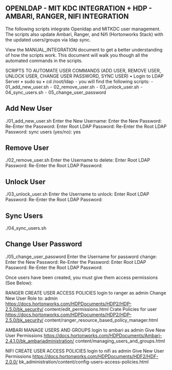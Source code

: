 ## OPENLDAP - MIT KDC INTEGRATION + HDP - AMBARI, RANGER, NIFI INTEGRATION

The following scripts integrate Openldap and MITKDC user management.
The scripts also update Ambari, Ranger, and Nifi (Hortonworks Stack)  with the updated users/groups via ldap sync.

View the MANUAL_INTEGRATION document to get a better understanding of how the scripts work.
This document will walk you though all the automated commands in the scripts.

SCRIPTS TO AUTOMATE USER COMMANDS (ADD USER, REMOVE USER, UNLOCK USER,
CHANGE USER PASSWORD, SYNC USER)
• Login to LDAP Server
• sudo su
• cd /root/ldap
⁃ you will find the following scripts:
⁃ 01_add_new_user.sh
⁃ 02_remove_user.sh
⁃ 03_unlock_user.sh
⁃ 04_sync_users.sh
⁃ 05_change_user_password

## Add New User
./01_add_new_user.sh
Enter the New Username:
Enter the New Password:
Re-Enter the Password:
Enter Root LDAP Password: <PASSWORD>
Re-Enter the Root LDAP Password: <PASSWORD>
sync users (yes/no): yes

## Remove User
./02_remove_user.sh
Enter the Username to delete:
Enter Root LDAP Password: <PASSWORD>
Re-Enter the Root LDAP Password: <PASSWORD>

## Unlock User
./03_unlock_user.sh
Enter the Username to unlock:
Enter Root LDAP Password: <PASSWORD>
Re-Enter the Root LDAP Password: <PASSWORD>

## Sync Users
./04_sync_users.sh

## Change User Password
./05_change_user_password
Enter the Username for password change: <USER>
Enter the New Password:
Re-Enter the Password:
Enter Root LDAP Password: <PASSWORD>
Re-Enter the Root LDAP Password: <PASSWORD>

Once users have been created, you must give them access permissions
(See Below):

RANGER CREATE USER ACCESS POLICIES
login to ranger as admin
Change New User Role to: admin
https://docs.hortonworks.com/HDPDocuments/HDP2/HDP-2.5.0/bk_security/
content/edit_permissions.html
Crate Policies for user
https://docs.hortonworks.com/HDPDocuments/HDP2/HDP-2.5.0/bk_security/
content/ranger_resource_based_policy_manager.html

AMBARI MANAGE USERS AND GROUPS
login to ambari as admin
Give New User Permissions
https://docs.hortonworks.com/HDPDocuments/Ambari-2.4.1.0/bk_ambariadministration/
content/managing_users_and_groups.html

NIFI CREATE USER ACCESS POLICIES
login to nifi as admin
Give New User Permissions
https://docs.hortonworks.com/HDPDocuments/HDF2/HDF-2.0.0/
bk_administration/content/config-users-access-policies.html
